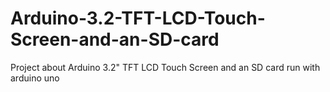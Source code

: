 # Arduino-3.2-TFT-LCD-Touch-Screen-and-an-SD-card
Project about Arduino 3.2" TFT LCD Touch Screen and an SD card run with arduino uno
